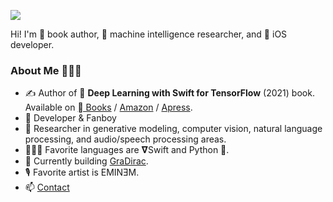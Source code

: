 <!--![Rahul's GitHub Statistics](https://github-readme-stats.vercel.app/api?username=rahulbhalley&show_icons=true)-->

![](https://komarev.com/ghpvc/?username=rahulbhalley&color=blueviolet)

Hi! I'm 📖 book author, 🧠 machine intelligence researcher, and  iOS developer.

### About Me 👨🏻‍💻

- ✍️ Author of 📖 **Deep Learning with Swift for TensorFlow** (2021) book. Available on [ Books](https://books.apple.com/us/book/deep-learning-with-swift-for-tensorflow/id1548806893) / [Amazon](https://amzn.to/3tiwbNQ) / [Apress](https://bit.ly/38WtkTl).
-  Developer & Fanboy
- 🧠 Researcher in generative modeling, computer vision, natural language processing, and audio/speech processing areas.
- 👨🏻‍💻 Favorite languages are 𝛁Swift and Python 🐍.
- 🔨 Currently building [GraDirac](https://github.com/gradirac).
- 🎙 Favorite artist is EMINƎM.
- 📫 [Contact](mailto:rahulbhalley@icloud.com)

<!--
**rahulbhalley/rahulbhalley** is a ✨ _special_ ✨ repository because its `README.md` (this file) appears on your GitHub profile.

Here are some ideas to get you started:

- 🔭 I’m currently working on ...
- 🌱 I’m currently learning ...
- 👯 I’m looking to collaborate on ...
- 🤔 I’m looking for help with ...
- 💬 Ask me about ...
- 📫 How to reach me: ...
- 😄 Pronouns: ...
- ⚡ Fun fact: ...
-->
